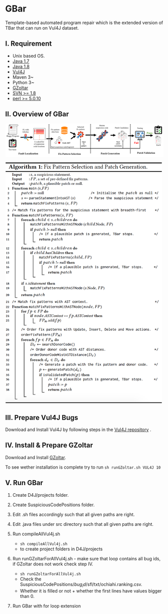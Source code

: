 
# GBar
Template-based automated program repair which is the extended version of TBar that can run on Vul4J dataset.


I. Requirement
--------------
 - Unix based OS.
 - [Java 1.7](https://www.oracle.com/java/technologies/javase/javase7-archive-downloads.html)
 - [Java 1.8](https://www.oracle.com/tr/java/technologies/javase/javase8-archive-downloads.html)
 - [Vul4J](https://github.com/tuhh-softsec/vul4j)
 - Maven 3~
 - Python 3~
 - [GZoltar](https://github.com/SerVal-DTF/TBar/tree/master/lib)
 - [SVN >= 1.8](https://subversion.apache.org/packages.html)
 - [perl >= 5.0.10](https://www.perl.org/get.html)

II. Overview of GBar
--------------------

![The overview bug fixing process with GBar.\label{step}](./figure/overview.png)

<img src="./figure/algorithm.png" width="500">


III. Prepare Vul4J Bugs
---------------------------
 Download and Install Vul4J by following steps in the  [Vul4J repository](https://github.com/tuhh-softsec/vul4j) .
 
IV. Install & Prepare GZoltar
---------------------------
 Download and Install [GZoltar](https://gzoltar.com/).
 
 To see wether installation is complete try to run
  ```sh runGZoltar.sh VUL4J 10```
 
  
V. Run GBar
------------
 1. Create D4J/projects folder. 
 
 2. Create SuspiciousCodePositions folder.

 3. Edit .sh files accordingly such that all given paths are right.
 
 4. Edit .java files under src directory such that all given paths are right.

 5. Run compileAllVul4j.sh
    - ```sh compileAllVul4j.sh``` 
    - to create project folders in D4J/projects
 
 6. Run runGZoltarForAllVul4j.sh - make sure that loop contains all bug ids, if GZoltar does not work check step IV.
      - ```sh runGZoltarForAllVul4j.sh```
      - Check the SuspiciousCodePositions/$bug_id$/sfl/txt/ochiahi.ranking.csv.
      - Whether it is filled or not + whether the first lines have values bigger than 0.
      
 7. Run GBar with for loop extension

